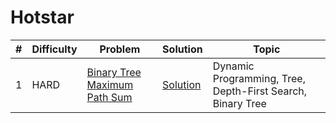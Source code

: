 # Hotstar

| # | Difficulty | Problem | Solution | Topic |
|---|------------|---------|----------|--------|
| 1 | HARD | [Binary Tree Maximum Path Sum](https://leetcode.com/problems/binary-tree-maximum-path-sum) | [Solution](../coding/datastructures/binaryTree/Solutions.java) | Dynamic Programming, Tree, Depth-First Search, Binary Tree |
